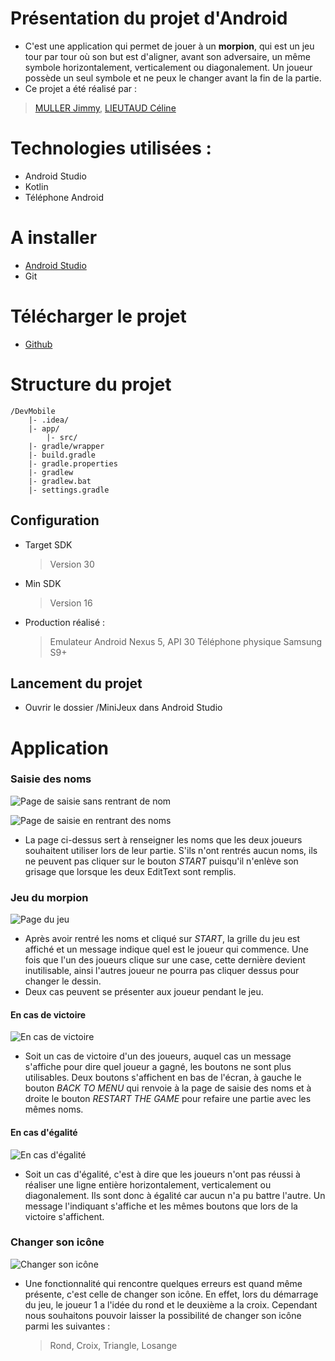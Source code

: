 # Présentation du projet d'Android
 * C'est une application qui permet de jouer à un **morpion**, qui est un jeu tour par tour où son but est d'aligner, avant son adversaire, un même symbole horizontalement, verticalement ou diagonalement. Un joueur possède un seul symbole et ne peux le changer avant la fin de la partie.
* Ce projet a été réalisé par : 
> [MULLER Jimmy](https://github.com/Guirdin), 
> [LIEUTAUD Céline](https://github.com/OphisDgn)

# Technologies utilisées : 
 * Android Studio
 * Kotlin
 * Téléphone Android

# A installer 
 * [Android Studio](https://developer.android.com/studio?gclid=Cj0KCQiA48j9BRC-ARIsAMQu3WRVR1DYBBHrzhjJIL6kr66iqHjgrLRwN_Evc2sOGhDUS_aCEuaMoDwaAkyAEALw_wcB&gclsrc=aw.ds)
 * Git

# Télécharger le projet
* [Github](https://github.com/Guirdin/DevMobile)


# Structure du projet 
```
/DevMobile
	|- .idea/
	|- app/
		|- src/
	|- gradle/wrapper
	|- build.gradle
	|- gradle.properties
	|- gradlew
	|- gradlew.bat
	|- settings.gradle
```

## Configuration

* Target SDK
	> Version 30
* Min SDK
	> Version 16
* Production réalisé : 
	> Emulateur Android Nexus 5, API 30
	> Téléphone physique Samsung S9+

## Lancement du projet

* Ouvrir le dossier /MiniJeux dans Android Studio


# Application
### Saisie des noms
![Page de saisie sans rentrant de nom](https://github.com/Guirdin/DevMobile/blob/main/imgReadme/Screenshot_1.png)

![Page de saisie en rentrant des noms](https://github.com/Guirdin/DevMobile/blob/main/imgReadme/Screenshot_2.png)

* La page ci-dessus sert à renseigner les noms que les deux joueurs souhaitent utiliser lors de leur partie. S'ils n'ont rentrés aucun noms, ils ne peuvent pas cliquer sur le bouton *START* puisqu'il n'enlève son grisage que lorsque les deux EditText sont remplis.

### Jeu du morpion

![Page du jeu](https://github.com/Guirdin/DevMobile/blob/main/imgReadme/Screenshot_3.png)
* Après avoir rentré les noms et cliqué sur *START*, la grille du jeu est affiché et un message indique quel est le joueur qui commence. Une fois que l'un des joueurs clique sur une case, cette dernière devient inutilisable, ainsi l'autres joueur ne pourra pas cliquer dessus pour changer le dessin.
* Deux cas peuvent se présenter aux joueur pendant le jeu. 

#### En cas de victoire
![En cas de victoire](https://github.com/Guirdin/DevMobile/blob/main/imgReadme/Screenshot_4.png)
* Soit un cas de victoire d'un des joueurs, auquel cas un message s'affiche pour dire quel joueur a gagné, les boutons ne sont plus utilisables. Deux boutons s'affichent en bas de l'écran, à gauche le bouton *BACK TO MENU* qui renvoie à la page de saisie des noms et à droite le bouton *RESTART THE GAME* pour refaire une partie avec les mêmes noms.

#### En cas d'égalité
![En cas d'égalité](https://github.com/Guirdin/DevMobile/blob/main/imgReadme/Screenshot_5.png)
* Soit un cas d'égalité, c'est à dire que les joueurs n'ont pas réussi à réaliser une ligne entière horizontalement, verticalement ou diagonalement. Ils sont donc à égalité car aucun n'a pu battre l'autre. Un message l'indiquant s'affiche et les mêmes boutons que lors de la victoire s'affichent.


### Changer son icône
![Changer son icône](https://github.com/Guirdin/DevMobile/blob/main/imgReadme/Screenshot_6.png)
* Une fonctionnalité qui rencontre quelques erreurs est quand même présente, c'est celle de changer son icône. En effet, lors du démarrage du jeu, le joueur 1 a l'idée du rond et le deuxième a la croix. Cependant nous souhaitons pouvoir laisser la possibilité de changer son icône parmi les suivantes : 
	 > Rond,
	 > Croix,
	 > Triangle,
	 > Losange